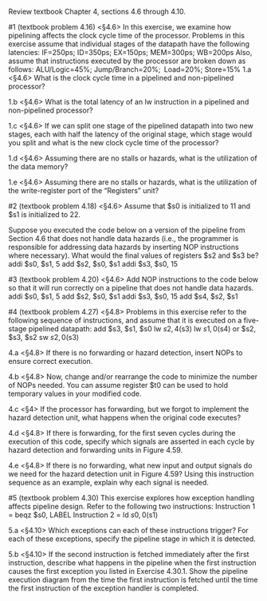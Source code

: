 Review textbook Chapter 4, sections 4.6 through 4.10.

#1 (textbook problem 4.16)
<§4.6> In this exercise, we examine how pipelining affects the clock cycle time of the processor. Problems in this exercise assume that individual stages of the datapath have the following latencies:
IF=250ps; ID=350ps; EX=150ps; MEM=300ps; WB=200ps
Also, assume that instructions executed by the processor are broken down as follows:
ALU/Logic=45%; Jump/Branch=20%; Load=20%; Store=15%
1.a <§4.6> What is the clock cycle time in a pipelined and non-pipelined processor?

1.b <§4.6> What is the total latency of an lw instruction in a pipelined and non-pipelined processor?

1.c <§4.6> If we can split one stage of the pipelined datapath into two new stages, each with half the latency of the original stage, which stage would you split and what is the new clock cycle time of the processor?

1.d <§4.6> Assuming there are no stalls or hazards, what is the utilization of the data memory?

1.e <§4.6> Assuming there are no stalls or hazards, what is the utilization of the write-register port of the “Registers” unit?

#2 (textbook problem 4.18)
<§4.6> Assume that $s0 is initialized to 11 and $s1 is initialized to 22.

Suppose you executed the code below on a version of the pipeline from Section 4.6 that does not handle data hazards (i.e., the programmer is responsible for addressing data hazards by inserting NOP instructions where necessary). What would the final values of registers $s2 and $s3 be?
addi $s0, $s1, 5
add $s2, $s0, $s1
addi $s3, $s0, 15

#3 (textbook problem 4.20)
<§4.6> Add NOP instructions to the code below so that it will run correctly on a pipeline that does not handle data hazards.
addi $s0, $s1, 5
add $s2, $s0, $s1
addi $s3, $s0, 15
add $s4, $s2, $s1

#4 (textbook problem 4.27)
<§4.8> Problems in this exercise refer to the following sequence of instructions, and assume that it is executed on a five-stage pipelined datapath:
add $s3, $s1, $s0
lw $s2, 4($s3)
lw $s1, 0($s4)
or $s2, $s3, $s2
sw $s2, 0($s3)

4.a <§4.8> If there is no forwarding or hazard detection, insert NOPs to ensure correct execution.

4.b <§4.8> Now, change and/or rearrange the code to minimize the number of NOPs needed. You can assume register $t0 can be used to hold temporary values in your modified code.

4.c <§4> If the processor has forwarding, but we forgot to implement the hazard detection unit, what happens when the original code executes?

4.d <§4.8> If there is forwarding, for the first seven cycles during the execution of this code, specify which signals are asserted in each cycle by hazard detection and forwarding units in Figure 4.59.

4.e <§4.8> If there is no forwarding, what new input and output signals do we need for the hazard detection unit in Figure 4.59? Using this instruction sequence as an example, explain why each signal is needed.

#5 (textbook problem 4.30)
This exercise explores how exception handling affects pipeline design. Refer to the following two instructions:
Instruction 1 = beqz $s0, LABEL
Instruction 2 = ld $s0, 0($s1)

5.a <§4.10> Which exceptions can each of these instructions trigger? For each of these exceptions, specify the pipeline stage in which it is detected.


5.b <§4.10> If the second instruction is fetched immediately after the first instruction, describe what happens in the pipeline when the first instruction causes the first exception you listed in Exercise 4.30.1. Show the pipeline execution diagram from the time the first instruction is fetched until the time the first instruction of the exception handler is completed.


